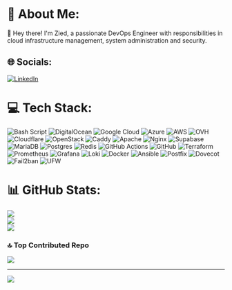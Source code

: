 # 💫 About Me:
👋 Hey there! I'm Zied, a passionate DevOps Engineer with responsibilities in cloud infrastructure management, system administration and security.


## 🌐 Socials:
[![LinkedIn](https://img.shields.io/badge/LinkedIn-%230077B5.svg?logo=linkedin&logoColor=white)](https://linkedin.com/in/zieddhf) 

# 💻 Tech Stack:
![Bash Script](https://img.shields.io/badge/bash_script-%23121011.svg?style=for-the-badge&logo=gnu-bash&logoColor=white) ![DigitalOcean](https://img.shields.io/badge/DigitalOcean-%230167ff.svg?style=for-the-badge&logo=digitalOcean&logoColor=white) ![Google Cloud](https://img.shields.io/badge/GoogleCloud-%234285F4.svg?style=for-the-badge&logo=google-cloud&logoColor=white) ![Azure](https://img.shields.io/badge/azure-%230072C6.svg?style=for-the-badge&logo=microsoftazure&logoColor=white) ![AWS](https://img.shields.io/badge/AWS-%23FF9900.svg?style=for-the-badge&logo=amazon-aws&logoColor=white) ![OVH](https://img.shields.io/badge/ovh-%23123F6D.svg?style=for-the-badge&logo=ovh&logoColor=#123F6D) ![Cloudflare](https://img.shields.io/badge/Cloudflare-F38020?style=for-the-badge&logo=Cloudflare&logoColor=white) ![OpenStack](https://img.shields.io/badge/Openstack-%23f01742.svg?style=for-the-badge&logo=openstack&logoColor=white) ![Caddy](https://img.shields.io/badge/caddy-%2300794F.svg?style=for-the-badge&logo=caddy&logoColor=white) ![Apache](https://img.shields.io/badge/apache-%23D42029.svg?style=for-the-badge&logo=apache&logoColor=white) ![Nginx](https://img.shields.io/badge/nginx-%23009639.svg?style=for-the-badge&logo=nginx&logoColor=white) ![Supabase](https://img.shields.io/badge/Supabase-3ECF8E?style=for-the-badge&logo=supabase&logoColor=white) ![MariaDB](https://img.shields.io/badge/MariaDB-003545?style=for-the-badge&logo=mariadb&logoColor=white) ![Postgres](https://img.shields.io/badge/postgres-%23316192.svg?style=for-the-badge&logo=postgresql&logoColor=white) ![Redis](https://img.shields.io/badge/redis-%23DD0031.svg?style=for-the-badge&logo=redis&logoColor=white) ![GitHub Actions](https://img.shields.io/badge/github%20actions-%232671E5.svg?style=for-the-badge&logo=githubactions&logoColor=white) ![GitHub](https://img.shields.io/badge/github-%23121011.svg?style=for-the-badge&logo=github&logoColor=white) ![Terraform](https://img.shields.io/badge/terraform-%235835CC.svg?style=for-the-badge&logo=terraform&logoColor=white) ![Prometheus](https://img.shields.io/badge/Prometheus-E6522C?style=for-the-badge&logo=Prometheus&logoColor=white) ![Grafana](https://img.shields.io/badge/grafana-%23F46800.svg?style=for-the-badge&logo=grafana&logoColor=white) ![Loki](https://img.shields.io/badge/loki-%2300C853.svg?style=for-the-badge&logo=loki&logoColor=white)  ![Docker](https://img.shields.io/badge/docker-%230db7ed.svg?style=for-the-badge&logo=docker&logoColor=white) ![Ansible](https://img.shields.io/badge/ansible-%231A1918.svg?style=for-the-badge&logo=ansible&logoColor=white) ![Postfix](https://img.shields.io/badge/postfix-%23005499.svg?style=for-the-badge&logo=maildotru&logoColor=white) ![Dovecot](https://img.shields.io/badge/dovecot-%230052A3.svg?style=for-the-badge&logo=maildotru&logoColor=white) ![Fail2ban](https://img.shields.io/badge/fail2ban-%23005A9C.svg?style=for-the-badge&logo=fail2ban&logoColor=white) ![UFW](https://img.shields.io/badge/ufw-%230072C6.svg?style=for-the-badge&logo=shield&logoColor=white)





# 📊 GitHub Stats:
![](https://github-readme-stats.vercel.app/api?username=zieddhf&theme=tokyonight&hide_border=false&include_all_commits=false&count_private=false)<br/>
![](https://github-readme-streak-stats.herokuapp.com/?user=zieddhf&theme=tokyonight&hide_border=false)<br/>
![](https://github-readme-stats.vercel.app/api/top-langs/?username=zieddhf&theme=tokyonight&hide_border=false&include_all_commits=false&count_private=false&layout=compact)

### 🔝 Top Contributed Repo
![](https://github-contributor-stats.vercel.app/api?username=zieddhf&limit=5&theme=tokyonight&combine_all_yearly_contributions=true)

---
[![](https://visitcount.itsvg.in/api?id=zieddhf&icon=4&color=1)](https://visitcount.itsvg.in)

<!-- Proudly created with GPRM ( https://gprm.itsvg.in ) -->
